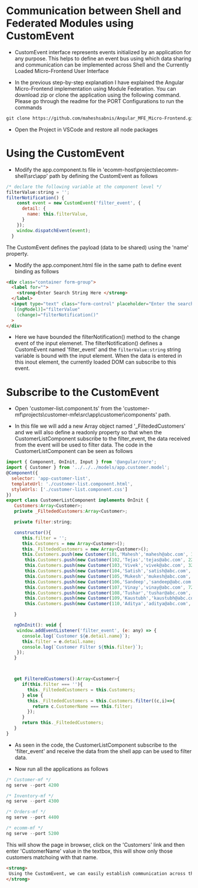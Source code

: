 # Communication between Shell and Federated Modules using CustomEvent

- CustomEvent interface represents events initialized by an application for any purpose. This helps to define an event bus using which data sharing and communication can be implemented across Shell and the Currently Loaded Micro-Frontend User Interface

- In the previous step-by-step explanation I have explained the Angular Micro-Frontend implementation using Module Federation. You can download zip or clone the application using the following command. Please go through the readme for the PORT Configurations to run the commands 

````html
git clone https://github.com/maheshsabnis/Angular_MFE_Micro-Frontend.git
````

- Open the Project in VSCode and restore all node packages

# Using the CustomEvent

- Modify the app.component.ts file in 'ecomm-host\projects\ecomm-shell\src\app' path by defining the CustomEvent as follows

````javascript
/* declare the following variable at the component level */
filterValue:string = '';
filterNotification() {
    const event = new CustomEvent('filter_event', {
      detail: {
        name: this.filterValue,
      }
    });
    window.dispatchEvent(event);
  }
````
The CustomEvent defines the payload (data to be shared) using the 'name' property. 


- Modify the app.component.html file in the same path to define event binding as follows

````html
<div class="container form-group">
  <label for="">
    <strong>Enter Search String Here </strong>
  </label>
  <input type="text" class="form-control" placeholder="Enter the search"
   [(ngModel)]="filterValue"
    (change)="filterNotification()"
  >
</div>
````
- Here we have bounded the filterNotification() method to the change event of the input elemenet. The filterNotification() defines a CustomEvent named 'filter_event' and the `filterValue:string` string variable is bound with the input element. When the data is entered in this inout element, the currently loaded DOM can subscribe to this event.

# Subscribe to the CustomEvent

- Open 'customer-list.component.ts' from the 'customer-mf\projects\customer-mfe\src\app\customer\components' path.

- In this file we will add a new Array object named '_FiltededCustomers' and we will also define a readonly property so that when the CustomerListComponent subscribe to the filter_event, the data received from the event will be used to filter data. The code in the CustomerListComponent can be seen as follows

````javascript
import { Component, OnInit, Input } from '@angular/core';
import { Customer } from '../../../models/app.customer.model';
@Component({
  selector: 'app-customer-list',
  templateUrl: './customer-list.component.html',
  styleUrls: ['./customer-list.component.css']
})
export class CustomerListComponent implements OnInit {
   Customers:Array<Customer>;
   private _FiltededCustomers:Array<Customer>;

   private filter:string;

   constructor(){
      this.filter = '';
      this.Customers = new Array<Customer>();
      this._FiltededCustomers = new Array<Customer>();
      this.Customers.push(new Customer(101,'Mahesh','mahesh@abc.com', 123456));
       this.Customers.push(new Customer(102,'Tejas','tejas@abc.com', 223456));
       this.Customers.push(new Customer(103,'Vivek','vivek@abc.com', 323456));
       this.Customers.push(new Customer(104,'Satish','satish@abc.com', 423456));
       this.Customers.push(new Customer(105,'Mukesh','mukesh@abc.com', 523456));
       this.Customers.push(new Customer(106,'Sandeep','sandeep@abc.com', 623456));
       this.Customers.push(new Customer(107,'Vinay','vinay@abc.com', 723456));
       this.Customers.push(new Customer(108,'Tushar','tushar@abc.com', 823456));
       this.Customers.push(new Customer(109,'Kaustubh','kaustubh@abc.com', 923456));
       this.Customers.push(new Customer(110,'Aditya','aditya@abc.com', 213456));

   }

   ngOnInit(): void {
    window.addEventListener('filter_event', (e: any) => {
      console.log(`Customer ${e.detail.name}`);
      this.filter = e.detail.name;
      console.log(`Customer Filter ${this.filter}`);
    });
   }



   get FilteredCustomers():Array<Customer>{
      if(this.filter === ''){
        this._FiltededCustomers = this.Customers;
      } else {
        this._FiltededCustomers = this.Customers.filter((c,i)=>{
          return c.CustomerName === this.filter;
        });
      }
      return this._FiltededCustomers;
   }
}


````

- As seen in the code, the CustomerListComponent subscribe to the 'filter_event' and receive the data from the shell app can be used to filter data.

- Now run all the applications as follows

````javascript
/* Customer-mf */
ng serve --port 4200

````

````javascript
/* Inventory-mf */
ng serve --port 4300

````

````javascript
/* Orders-mf */
ng serve --port 4400

````

````javascript
/* ecomm-mf */
ng serve --port 5200

````

This will show the page in browser, click on the 'Customers' link and then enter 'CustomerName' value in the textbox, this will show only those customers matchoing with that name.

````html
<strong>
 Using the CustomEvent, we can easily establish communication across the Shell and the currently loaded DOM
</strong>
````





